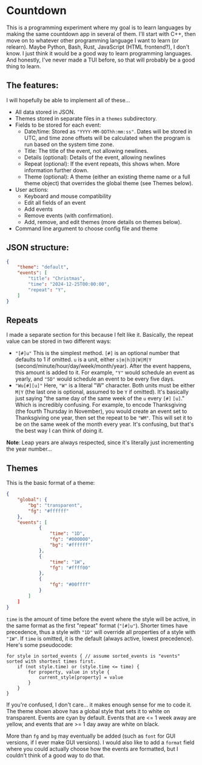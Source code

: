 # Countdown

This is a programming experiment where my goal is to learn languages by making the same countdown app in several of them. I'll start with C++, then move on to whatever other programming language I want to learn (or relearn). Maybe Python, Bash, Rust, JavaScript (HTML frontend?), I don't know. I just think it would be a good way to learn programming languages. And honestly, I've never made a TUI before, so that will probably be a good thing to learn.

## The features:

I will hopefully be able to implement all of these...

- All data stored in JSON.
- Themes stored in separate files in a `themes` subdirectory.
- Fields to be stored for each event:
  - Date/time: Stored as `"YYYY-MM-DDThh:mm:ss"`. Dates will be stored in UTC, and time zone offsets will be calculated when the program is run based on the system time zone.
  - Title: The title of the event, not allowing newlines.
  - Details (optional): Details of the event, allowing newlines
  - Repeat (optional): If the event repeats, this shows when. More information further down.
  - Theme (optional): A theme (either an existing theme name or a full theme object) that overrides the global theme (see Themes below).
- User actions:
  - Keyboard and mouse compatibility
  - Edit all fields of an event
  - Add events
  - Remove events (with confirmation).
  - Add, remove, and edit themes (more details on themes below).
- Command line argument to choose config file and theme

## JSON structure:

```json
{
    "theme": "default",
    "events": [
        "title": "Christmas",
        "time": "2024-12-25T00:00:00",
        "repeat": "Y",
    ]
}
```

## Repeats

I made a separate section for this because I felt like it. Basically, the repeat value can be stored in two different ways:

- `"[#]u"`
  This is the simplest method. `[#]` is an optional number that defaults to 1 if omitted. `u` is a unit, either `s|m|h|D|W|M|Y` (second/minute/hour/day/week/month/year). After the event happens, this amount is added to it. For example, `"Y"` would schedule an event as yearly, and `"5D"` would schedule an event to be every five days.
- `"Wu[#][u]"`
  Here, `"W"` is a literal "W" character. Both units must be either `M|Y` (the last one is optional, assumed to be `Y` if omitted). It's basically just saying "the same day of the same week of the `u` every `[#]` `[u]`." Which is incredibly confusing. For example, to encode Thanksgiving (the fourth Thursday in November), you would create an event set to Thanksgiving one year, then set the repeat to be `"WM"`. This will set it to be on the same week of the month every year. It's confusing, but that's the best way I can think of doing it.

**Note**: Leap years are always respected, since it's literally just incrementing the year number...

## Themes

This is the basic format of a theme:

```json
{
    "global": {
        "bg": "transparent",
        "fg": "#ffffff"
    },
    "events": [
            {
                "time": "1D",
                "fg": "#000000",
                "bg": "#ffffff"
            },
            {
                "time": "1W",
                "fg": "#ffff00"
            },
            {
                "fg": "#00ffff"
            }
        ]
    ]
}
```

`time` is the amount of time before the event where the style will be active, in the same format as the first "repeat" format (`"[#]u"`). Shorter times have precedence, thus a style with `"1D"` will override all properties of a style with `"1W"`. If `time` is omitted, it is the default (always active, lowest precedence). Here's some pseudocode:

```
for style in sorted_events { // assume sorted_events is "events" sorted with shortest times first.
    if (not style.time) or (style.time <= time) {
        for property, value in style {
            current_style[property] = value
        }
    }
}
```

If you're confused, I don't care... it makes enough sense for me to code it. The theme shown above has a global style that sets it to white on transparent. Events are cyan by default. Events that are <= 1 week away are yellow, and events that are >= 1 day away are white on black.

More than `fg` and `bg` may eventually be added (such as `font` for GUI versions, if I ever make GUI versions). I would also like to add a `format` field where you could actually choose how the events are formatted, but I couldn't think of a good way to do that.
